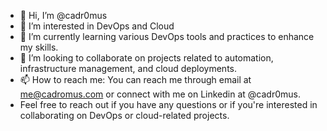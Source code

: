 - 👋 Hi, I’m @cadr0mus
- 👀 I’m interested in DevOps and Cloud
- 🌱 I’m currently learning various DevOps tools and practices to enhance my skills.
- 💞️ I’m looking to collaborate on projects related to automation, infrastructure management, and cloud deployments.
- 📫 How to reach me: You can reach me through email at me@cadromus.com or connect with me on Linkedin at @cadr0mus.
-  Feel free to reach out if you have any questions or if you're interested in collaborating on DevOps or cloud-related projects.

<!---
cadr0mus/cadr0mus is a ✨ special ✨ repository because its `README.md` (this file) appears on your GitHub profile.
You can click the Preview link to take a look at your changes.
--->
